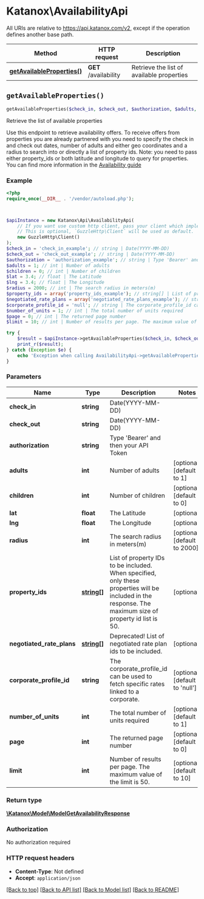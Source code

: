 # Katanox\AvailabilityApi

All URIs are relative to https://api.katanox.com/v2, except if the operation defines another base path.

| Method | HTTP request | Description |
| ------------- | ------------- | ------------- |
| [**getAvailableProperties()**](AvailabilityApi.md#getAvailableProperties) | **GET** /availability | Retrieve the list of available properties |


## `getAvailableProperties()`

```php
getAvailableProperties($check_in, $check_out, $authorization, $adults, $children, $lat, $lng, $radius, $property_ids, $negotiated_rate_plans, $corporate_profile_id, $number_of_units, $page, $limit): \Katanox\Model\ModelGetAvailabilityResponse
```

Retrieve the list of available properties

Use this endpoint to retrieve availability offers. To receive offers from properties you are already partnered with you need to specify the check in and check out dates, number of adults and either geo coordinates and a radius to search into or directly a list of property ids.  Note: you need to pass either property_ids or both latitude and longitude to query for properties.  You can find more information in the [Availability guide](https://docs.katanox.com/docs/availability)

### Example

```php
<?php
require_once(__DIR__ . '/vendor/autoload.php');



$apiInstance = new Katanox\Api\AvailabilityApi(
    // If you want use custom http client, pass your client which implements `GuzzleHttp\ClientInterface`.
    // This is optional, `GuzzleHttp\Client` will be used as default.
    new GuzzleHttp\Client()
);
$check_in = 'check_in_example'; // string | Date(YYYY-MM-DD)
$check_out = 'check_out_example'; // string | Date(YYYY-MM-DD)
$authorization = 'authorization_example'; // string | Type 'Bearer' and then your API Token
$adults = 1; // int | Number of adults
$children = 0; // int | Number of children
$lat = 3.4; // float | The Latitude
$lng = 3.4; // float | The Longitude
$radius = 2000; // int | The search radius in meters(m)
$property_ids = array('property_ids_example'); // string[] | List of property IDs to be included. When specified, only these properties will be included in the response. The maximum size of property id list is 50.
$negotiated_rate_plans = array('negotiated_rate_plans_example'); // string[] | Deprecated! List of negotiated rate plan ids to be included.
$corporate_profile_id = 'null'; // string | The corporate_profile_id can be used to fetch specific rates linked to a corporate.
$number_of_units = 1; // int | The total number of units required
$page = 0; // int | The returned page number
$limit = 10; // int | Number of results per page. The maximum value of the limit is 50.

try {
    $result = $apiInstance->getAvailableProperties($check_in, $check_out, $authorization, $adults, $children, $lat, $lng, $radius, $property_ids, $negotiated_rate_plans, $corporate_profile_id, $number_of_units, $page, $limit);
    print_r($result);
} catch (Exception $e) {
    echo 'Exception when calling AvailabilityApi->getAvailableProperties: ', $e->getMessage(), PHP_EOL;
}
```

### Parameters

| Name | Type | Description  | Notes |
| ------------- | ------------- | ------------- | ------------- |
| **check_in** | **string**| Date(YYYY-MM-DD) | |
| **check_out** | **string**| Date(YYYY-MM-DD) | |
| **authorization** | **string**| Type &#39;Bearer&#39; and then your API Token | |
| **adults** | **int**| Number of adults | [optional] [default to 1] |
| **children** | **int**| Number of children | [optional] [default to 0] |
| **lat** | **float**| The Latitude | [optional] |
| **lng** | **float**| The Longitude | [optional] |
| **radius** | **int**| The search radius in meters(m) | [optional] [default to 2000] |
| **property_ids** | [**string[]**](../Model/string.md)| List of property IDs to be included. When specified, only these properties will be included in the response. The maximum size of property id list is 50. | [optional] |
| **negotiated_rate_plans** | [**string[]**](../Model/string.md)| Deprecated! List of negotiated rate plan ids to be included. | [optional] |
| **corporate_profile_id** | **string**| The corporate_profile_id can be used to fetch specific rates linked to a corporate. | [optional] [default to &#39;null&#39;] |
| **number_of_units** | **int**| The total number of units required | [optional] [default to 1] |
| **page** | **int**| The returned page number | [optional] [default to 0] |
| **limit** | **int**| Number of results per page. The maximum value of the limit is 50. | [optional] [default to 10] |

### Return type

[**\Katanox\Model\ModelGetAvailabilityResponse**](../Model/ModelGetAvailabilityResponse.md)

### Authorization

No authorization required

### HTTP request headers

- **Content-Type**: Not defined
- **Accept**: `application/json`

[[Back to top]](#) [[Back to API list]](../../README.md#endpoints)
[[Back to Model list]](../../README.md#models)
[[Back to README]](../../README.md)
